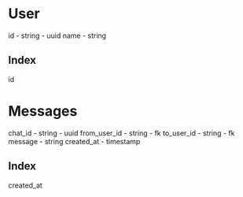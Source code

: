 # User
id - string - uuid
name - string
## Index
id

# Messages
chat_id - string - uuid
from_user_id - string - fk
to_user_id - string - fk
message - string
created_at - timestamp
## Index
created_at